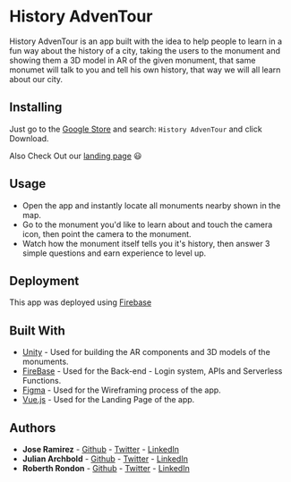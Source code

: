 # History AdvenTour

History AdvenTour is an app built with the idea to help people to learn in a fun way about the history of a city, taking the users to the monument and showing them a 3D model in AR of the given monument, that same monumet will talk to you and tell his own history, that way we will all learn about our city.

## Installing
Just go to the [Google Store]() and search: ```History AdvenTour``` and click Download.

Also Check Out our [landing page](https://fb-api-7cc35.web.app/#/) :smiley:

## Usage
- Open the app and instantly locate all monuments nearby shown in the map.
- Go to the monument you'd like to learn about and touch the camera icon, then point the camera to the monument.
- Watch how the monument itself tells you it's history, then answer 3 simple questions and earn experience to level up.

## Deployment

This app was deployed using [Firebase](https://firebase.google.com/)

## Built With

  - [Unity](https://unity.com/pages/unity-pro-buy-now?gclid=CjwKCAjwt8uGBhBAEiwAayu_9a2BwcJB_rxvkxDhDVchsx9uejgM7G4HO_E6-vGsWJLf8ApS1RGMmRoCwKUQAvD_BwE) - Used for building the AR components and 3D models of the monuments.
  - [FireBase](https://firebase.google.com/) - Used for the Back-end - Login system, APIs and Serverless Functions.
  - [Figma](https://www.figma.com/) - Used for the Wireframing process of the app.
  - [Vue.js](https://vuejs.org/) - Used for the Landing Page of the app. 
## Authors

  - **Jose Ramirez** - [Github](https://github.com/jgra007) - [Twitter](https://twitter.com/JoseRam60707816) - [LinkedIn](https://www.linkedin.com/in/jose-g-ramirez)
  - **Julian Archbold** - [Github](https://github.com/kiba0510) - [Twitter](https://twitter.com/archbold_julian) - [LinkedIn](https://www.linkedin.com/in/julian-archbold/)
  - **Roberth Rondon** - [Github](https://github.com/RobARC) - [Twitter](https://twitter.com/rrondonc?s=09) - [LinkedIn](https://www.linkedin.com/in/roberth-rondon)

